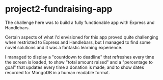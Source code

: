 # project2-fundraising-app

The challenge here was to build a fully functionable app with Express and Handlebars.

Certain aspects of what I'd envisioned for this app proved quite challenging when restricted to Express and Handlebars, but I managed to find some novel solutions and it was a fantastic learning experience.

I managed to display a "countdown to deadline" that refreshes every time the screen is loaded, to show "total amount raised" and a "percentage to goal" that updates every time a donation is made, and to show dates recorded for MongoDB in a human readable format.
